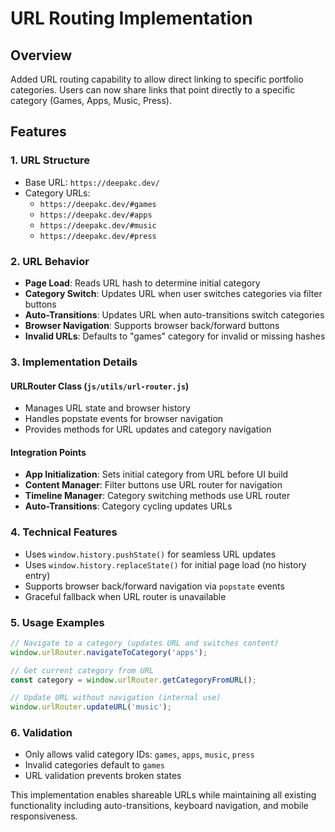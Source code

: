 # URL Routing Implementation

## Overview
Added URL routing capability to allow direct linking to specific portfolio categories. Users can now share links that point directly to a specific category (Games, Apps, Music, Press).

## Features

### 1. URL Structure
- Base URL: `https://deepakc.dev/`
- Category URLs: 
  - `https://deepakc.dev/#games`
  - `https://deepakc.dev/#apps` 
  - `https://deepakc.dev/#music`
  - `https://deepakc.dev/#press`

### 2. URL Behavior
- **Page Load**: Reads URL hash to determine initial category
- **Category Switch**: Updates URL when user switches categories via filter buttons
- **Auto-Transitions**: Updates URL when auto-transitions switch categories
- **Browser Navigation**: Supports browser back/forward buttons
- **Invalid URLs**: Defaults to "games" category for invalid or missing hashes

### 3. Implementation Details

#### URLRouter Class (`js/utils/url-router.js`)
- Manages URL state and browser history
- Handles popstate events for browser navigation
- Provides methods for URL updates and category navigation

#### Integration Points
- **App Initialization**: Sets initial category from URL before UI build
- **Content Manager**: Filter buttons use URL router for navigation
- **Timeline Manager**: Category switching methods use URL router
- **Auto-Transitions**: Category cycling updates URLs

### 4. Technical Features
- Uses `window.history.pushState()` for seamless URL updates
- Uses `window.history.replaceState()` for initial page load (no history entry)
- Supports browser back/forward navigation via `popstate` events
- Graceful fallback when URL router is unavailable

### 5. Usage Examples
```javascript
// Navigate to a category (updates URL and switches content)
window.urlRouter.navigateToCategory('apps');

// Get current category from URL
const category = window.urlRouter.getCategoryFromURL();

// Update URL without navigation (internal use)
window.urlRouter.updateURL('music');
```

### 6. Validation
- Only allows valid category IDs: `games`, `apps`, `music`, `press`
- Invalid categories default to `games`
- URL validation prevents broken states

This implementation enables shareable URLs while maintaining all existing functionality including auto-transitions, keyboard navigation, and mobile responsiveness.
